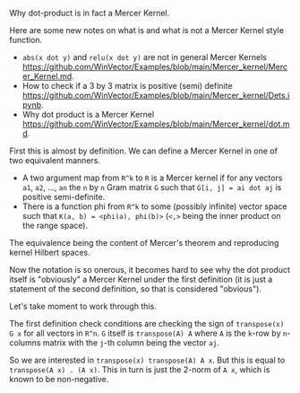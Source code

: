 
Why dot-product is in fact a Mercer Kernel.

Here are some new notes on what is and what is not a Mercer Kernel style
function.

-   `abs(x dot y)` and `relu(x dot y)` are not in general Mercer Kernels
    <https://github.com/WinVector/Examples/blob/main/Mercer_kernel/Mercer_Kernel.md>.
-   How to check if a 3 by 3 matrix is positive (semi) definite
    <https://github.com/WinVector/Examples/blob/main/Mercer_kernel/Dets.ipynb>.
-   Why dot product is a Mercer Kernel
    <https://github.com/WinVector/Examples/blob/main/Mercer_kernel/dot.md>.


First this is almost by definition.  We can define a Mercer Kernel
in one of two equivalent manners.

  * A two argument map from `R^k` to `R` is a Mercer kernel if for any vectors `a1`, `a2`, ..., `an` the `n` by `n` Gram matrix `G` such that `G[i, j] = ai dot aj` is positive semi-definite.
  * There is a function phi from `R^k` to some (possibly infinite) vector space such that `K(a, b) = <phi(a), phi(b)>` (`<,>` being the inner product on the range space).

The equivalence being the content of Mercer's theorem and reproducing kernel Hilbert spaces.

Now the notation is so onerous, it becomes hard to see why the dot product itself is "obviously" a Mercer Kernel under the first definition (it is just a statement of the second definition, so that is considered "obvious").

Let's take moment to work through this.

The first definition check conditions are checking the sign of `transpose(x) G x` for all vectors in `R^n`. `G` itself is `transpose(A) A` where `A` is the `k`-row by `n`-columns matrix with the `j`-th column being the vector `aj`.

So we are interested in `transpose(x) transpose(A) A x`. But this is equal to `transpose(A x) . (A x)`. This in turn is just the 2-norm of `A x`, which is known to be non-negative.

